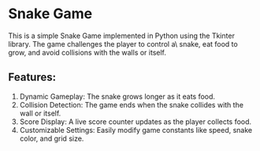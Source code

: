 # Snake Game

This is a simple Snake Game implemented in Python using the Tkinter library. The game challenges the player to control a\ 
snake, eat food to grow, and avoid collisions with the walls or itself.

## Features:
1. Dynamic Gameplay: The snake grows longer as it eats food.
2. Collision Detection: The game ends when the snake collides with the wall or itself.
3. Score Display: A live score counter updates as the player collects food.
4. Customizable Settings: Easily modify game constants like speed, snake color, and grid size.
